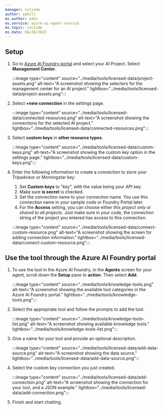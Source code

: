 ```yaml
---
manager: nitinme
author: aahill
ms.author: aahi
ms.service: azure-ai-agent-service
ms.topic: include
ms.date: 04/28/2025
---
```


## Setup

1. Go to [Azure AI Foundry portal](https://ai.azure.com/?cid=learnDocs) and select your AI Project. Select **Management Center**.
   
   :::image type="content" source="../media/tools/licensed-data/project-assets.png" alt-text="A screenshot showing the selectors for the management center for an AI project." lightbox="../media/tools/licensed-data/project-assets.png":::

1. Select **+new connection** in the settings page.

   :::image type="content" source="../media/tools/licensed-data/connected-resources.png" alt-text="A screenshot showing the connections for the selected AI project." lightbox="../media/tools/licensed-data/connected-resources.png":::
   
1. Select **custom keys** in **other resource types**.

   :::image type="content" source="../media/tools/licensed-data/custom-keys.png" alt-text="A screenshot showing the custom key option in the settings page." lightbox="../media/tools/licensed-data/custom-keys.png":::

1. Enter the following information to create a connection to store your Tripadvisor or Morningstar key:
   1. Set **Custom keys** to "key", with the value being your API key.
   1. Make sure **is secret** is checked.
   1. Set the connection name to your connection name. You use this connection name in your sample code or Foundry Portal later.
   1. For the **Access** setting, you can choose either *this project only* or *shared to all projects*. Just make sure in your code, the connection string of the project you entered has access to this connection.

   :::image type="content" source="../media/tools/licensed-data/connect-custom-resource.png" alt-text="A screenshot showing the screen for adding connection information." lightbox="../media/tools/licensed-data/connect-custom-resource.png":::

## Use the tool through the Azure AI Foundry portal

1. To use the tool in the Azure AI Foundry, in the **Agents** screen for your agent, scroll down the **Setup** pane to **action**. Then select **Add**.

    :::image type="content" source="../media/tools/knowledge-tools.png" alt-text="A screenshot showing the available tool categories in the Azure AI Foundry portal." lightbox="../media/tools/knowledge-tools.png":::

1. Select the appropriate tool and follow the prompts to add the tool. 

   :::image type="content" source="../media/tools/knowledge-tools-list.png" alt-text="A screenshot showing available knowledge tools." lightbox="../media/tools/knowledge-tools-list.png":::

1. Give a name for your tool and provide an optional description.
 
    :::image type="content" source="../media/tools/licensed-data/add-data-source.png" alt-text="A screenshot showing the data source." lightbox="../media/tools/licensed-data/add-data-source.png":::

1. Select the custom key connection you just created. 

    :::image type="content" source="../media/tools/licensed-data/add-connection.png" alt-text="A screenshot showing the connection for your tool, and a JSON example." lightbox="../media/tools/licensed-data/add-connection.png":::

1. Finish and start chatting.
